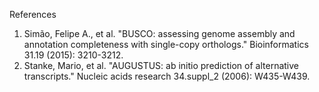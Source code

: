 References
1. Simão, Felipe A., et al. "BUSCO: assessing genome assembly and annotation completeness with single-copy orthologs." Bioinformatics 31.19 (2015): 3210-3212.
2. Stanke, Mario, et al. "AUGUSTUS: ab initio prediction of alternative transcripts." Nucleic acids research 34.suppl_2 (2006): W435-W439.
